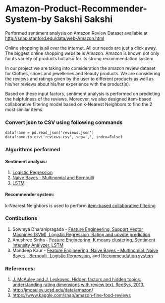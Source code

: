 # Amazon-Product-Recommender-System-by Sakshi Sakshi 
Performed sentiment analysis on Amazon Review Dataset available at http://snap.stanford.edu/data/web-Amazon.html

Online shopping is all over the internet. All our needs are just a click away. The biggest online shopping website is Amazon. Amazon is known not only for its variety of products but also for its strong recommendation system.     

In our project we are taking into consideration the amazon review dataset for Clothes, shoes and jewelleries and Beauty products. We are considering the reviews and ratings given by the user to different products as well as his/her reviews about his/her experience with the product(s).     

Based on these input factors, sentiment analysis is performed on predicting the helpfulness of the reviews. 
Moreover, we also designed item-based collaborative filtering model based on k-Nearest Neighbors to find the 2 most similar items.     

### Convert json to CSV using following commands
```
dataframe = pd.read_json('reviews.json')
dataframe.to_csv('reviews.csv', sep=',', index=False)
```
### Algorithms performed
#### Sentiment analysis:    
1. [Logistic Regression](https://github.com/mandeep147/Amazon-Product-Recommender-System/tree/master/Logistic%20Regression%20)    
2. [Naive Bayes - Multinomial and Bernoulli](https://github.com/mandeep147/Amazon-Product-Recommender-System/tree/master/Naive%20Bayes)    
3. [LSTM](https://github.com/mandeep147/Amazon-Product-Recommender-System/tree/master/LSTM)    
    
#### Recommender system:    
k-Nearest Neighbors is used to perform [item-based collaborative filtering](https://github.com/mandeep147/Amazon-Product-Recommender-System/tree/master/Recommender%20System)    
    
### Contibutions    
1. Sowmya Dharanipragada - [Feature Engineering, Support Vector Machines (SVM), Logistic Regression, Rating and upvote prediction](https://github.com/mandeep147/Amazon-Product-Recommender-System/tree/master/Logistic%20Regression%20)    
2. Anushree Sinha - [Feature Engineering, K means clustering, Sentiment Intensity Analyzer, LSTM](https://github.com/mandeep147/Amazon-Product-Recommender-System/tree/master/LSTM)    
3. Mandeep Kaur - [Feature Engineering, Naive Bayes - Multinomial, Naive Bayes - Bernoulli, Logistic Regression](https://github.com/mandeep147/Amazon-Product-Recommender-System/tree/master/Naive%20Bayes), and [Recommendation system](https://github.com/mandeep147/Amazon-Product-Recommender-System/tree/master/Recommender%20System)
        
### References:    
1. [J. McAuley and J. Leskovec. Hidden factors and hidden topics: understanding rating dimensions with review text. RecSys, 2013.](http://i.stanford.edu/~julian/pdfs/recsys13.pdf)    
2. http://jmcauley.ucsd.edu/data/amazon/    
3. https://www.kaggle.com/snap/amazon-fine-food-reviews   
